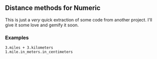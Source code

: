## Distance methods for Numeric

This is just a *very* quick extraction of some code from another project. I'll give it some love and gemify it soon.

### Examples

    3.miles + 3.kilometers
    1.mile.in_meters.in_centimeters
